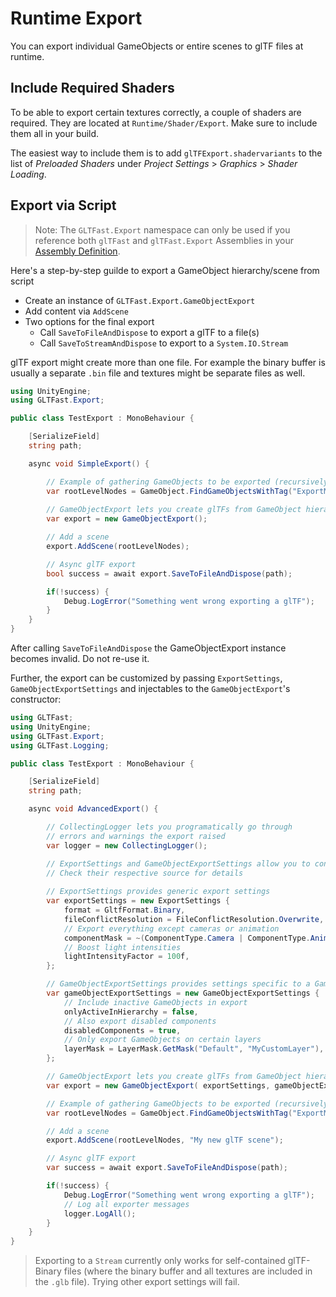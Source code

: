 # Runtime Export

You can export individual GameObjects or entire scenes to glTF files at runtime.

## Include Required Shaders

To be able to export certain textures correctly, a couple of shaders are required. They are located at `Runtime/Shader/Export`. Make sure to include them all in your build.

The easiest way to include them is to add `glTFExport.shadervariants` to the list of *Preloaded Shaders* under *Project Settings* > *Graphics* > *Shader Loading*.

## Export via Script

> Note: The `GLTFast.Export` namespace can only be used if you reference both `glTFast` and `glTFast.Export` Assemblies in your [Assembly Definition][asmdef].

Here's a step-by-step guilde to export a GameObject hierarchy/scene from script

- Create an instance of `GLTFast.Export.GameObjectExport`
- Add content via `AddScene`
- Two options for the final export
  - Call `SaveToFileAndDispose` to export a glTF to a file(s)
  - Call `SaveToStreamAndDispose` to export to a `System.IO.Stream`

glTF export might create more than one file. For example the binary buffer is usually a separate `.bin` file and textures might be separate files as well.


```c#
using UnityEngine;
using GLTFast.Export;

public class TestExport : MonoBehaviour {

    [SerializeField]
    string path;

    async void SimpleExport() {

        // Example of gathering GameObjects to be exported (recursively)
        var rootLevelNodes = GameObject.FindGameObjectsWithTag("ExportMe");
        
        // GameObjectExport lets you create glTFs from GameObject hierarchies
        var export = new GameObjectExport();

        // Add a scene
        export.AddScene(rootLevelNodes);

        // Async glTF export
        bool success = await export.SaveToFileAndDispose(path);

        if(!success) {
            Debug.LogError("Something went wrong exporting a glTF");
        }
    }
}
```

After calling `SaveToFileAndDispose` the GameObjectExport instance becomes invalid. Do not re-use it.

Further, the export can be customized by passing `ExportSettings`, `GameObjectExportSettings` and injectables to the `GameObjectExport`'s
constructor:

```c#
using GLTFast;
using UnityEngine;
using GLTFast.Export;
using GLTFast.Logging;

public class TestExport : MonoBehaviour {

    [SerializeField]
    string path;

    async void AdvancedExport() {

        // CollectingLogger lets you programatically go through
        // errors and warnings the export raised
        var logger = new CollectingLogger();

        // ExportSettings and GameObjectExportSettings allow you to configure the export
        // Check their respective source for details
        
        // ExportSettings provides generic export settings
        var exportSettings = new ExportSettings {
            format = GltfFormat.Binary,
            fileConflictResolution = FileConflictResolution.Overwrite,
            // Export everything except cameras or animation
            componentMask = ~(ComponentType.Camera | ComponentType.Animation),
            // Boost light intensities 
            lightIntensityFactor = 100f,
        };

        // GameObjectExportSettings provides settings specific to a GameObject/Component based hierarchy
        var gameObjectExportSettings = new GameObjectExportSettings {
            // Include inactive GameObjects in export
            onlyActiveInHierarchy = false,
            // Also export disabled components
            disabledComponents = true,
            // Only export GameObjects on certain layers
            layerMask = LayerMask.GetMask("Default", "MyCustomLayer"),
        };

        // GameObjectExport lets you create glTFs from GameObject hierarchies
        var export = new GameObjectExport( exportSettings, gameObjectExportSettings, logger: logger);

        // Example of gathering GameObjects to be exported (recursively)
        var rootLevelNodes = GameObject.FindGameObjectsWithTag("ExportMe");

        // Add a scene
        export.AddScene(rootLevelNodes, "My new glTF scene");

        // Async glTF export
        var success = await export.SaveToFileAndDispose(path);

        if(!success) {
            Debug.LogError("Something went wrong exporting a glTF");
            // Log all exporter messages
            logger.LogAll();
        }
    }
}
```

> Exporting to a `Stream` currently only works for self-contained glTF-Binary files (where the binary buffer and all textures are included in the `.glb` file). Trying other export settings will fail.

[asmdef]: https://docs.unity3d.com/Manual/ScriptCompilationAssemblyDefinitionFiles.html

